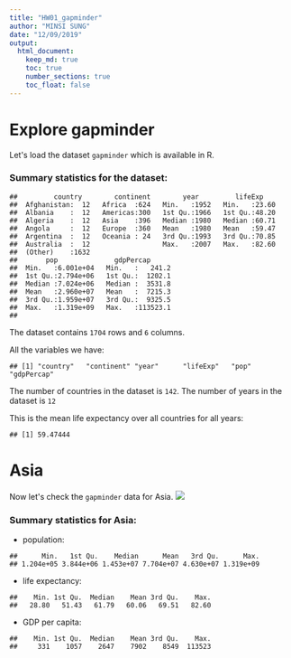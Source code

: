 ```yaml
---
title: "HW01_gapminder"
author: "MINSI SUNG"
date: "12/09/2019"
output: 
  html_document:
    keep_md: true
    toc: true
    number_sections: true
    toc_float: false
---
```




# Explore gapminder 

Let's load the dataset `gapminder` which is available in R. 

### Summary statistics for the dataset:

```
##         country        continent        year         lifeExp     
##  Afghanistan:  12   Africa  :624   Min.   :1952   Min.   :23.60  
##  Albania    :  12   Americas:300   1st Qu.:1966   1st Qu.:48.20  
##  Algeria    :  12   Asia    :396   Median :1980   Median :60.71  
##  Angola     :  12   Europe  :360   Mean   :1980   Mean   :59.47  
##  Argentina  :  12   Oceania : 24   3rd Qu.:1993   3rd Qu.:70.85  
##  Australia  :  12                  Max.   :2007   Max.   :82.60  
##  (Other)    :1632                                                
##       pop              gdpPercap       
##  Min.   :6.001e+04   Min.   :   241.2  
##  1st Qu.:2.794e+06   1st Qu.:  1202.1  
##  Median :7.024e+06   Median :  3531.8  
##  Mean   :2.960e+07   Mean   :  7215.3  
##  3rd Qu.:1.959e+07   3rd Qu.:  9325.5  
##  Max.   :1.319e+09   Max.   :113523.1  
## 
```
The dataset contains `1704` rows and `6` columns.


All the variables we have:

```
## [1] "country"   "continent" "year"      "lifeExp"   "pop"       "gdpPercap"
```
The number of countries in the dataset is `142`.
The number of years in the dataset is `12`


This is the mean life expectancy over all countries for all years:

```
## [1] 59.47444
```


# Asia

Now let's check the `gapminder` data for Asia.
![](HW01_gapminder_files/figure-html/unnamed-chunk-2-1.png)<!-- -->

### Summary statistics for Asia:

* population:

```
##      Min.   1st Qu.    Median      Mean   3rd Qu.      Max. 
## 1.204e+05 3.844e+06 1.453e+07 7.704e+07 4.630e+07 1.319e+09
```
* life expectancy:

```
##    Min. 1st Qu.  Median    Mean 3rd Qu.    Max. 
##   28.80   51.43   61.79   60.06   69.51   82.60
```

* GDP per capita:

```
##    Min. 1st Qu.  Median    Mean 3rd Qu.    Max. 
##     331    1057    2647    7902    8549  113523
```
